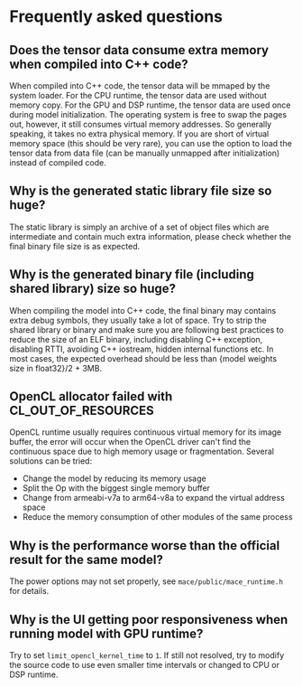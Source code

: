Frequently asked questions
==========================

Does the tensor data consume extra memory when compiled into C++ code?
----------------------------------------------------------------------
When compiled into C++ code, the tensor data will be mmaped by the system
loader. For the CPU runtime, the tensor data are used without memory copy.
For the GPU and DSP runtime, the tensor data are used once during model
initialization. The operating system is free to swap the pages out, however,
it still consumes virtual memory addresses. So generally speaking, it takes
no extra physical memory. If you are short of virtual memory space (this
should be very rare), you can use the option to load the tensor data from
data file (can be manually unmapped after initialization) instead of compiled
code.

Why is the generated static library file size so huge?
-------------------------------------------------------
The static library is simply an archive of a set of object files which are
intermediate and contain much extra information, please check whether the
final binary file size is as expected.

Why is the generated binary file (including shared library) size so huge?
-------------------------------------------------------------------------
When compiling the model into C++ code, the final binary may contains extra
debug symbols, they usually take a lot of space. Try to strip the shared
library or binary and make sure you are following best practices to reduce
the size of an ELF binary, including disabling C++ exception, disabling RTTI,
avoiding C++ iostream, hidden internal functions etc.
In most cases, the expected overhead should be less than
{model weights size in float32}/2 + 3MB.

OpenCL allocator failed with CL_OUT_OF_RESOURCES
------------------------------------------------
OpenCL runtime usually requires continuous virtual memory for its image buffer,
the error will occur when the OpenCL driver can't find the continuous space
due to high memory usage or fragmentation. Several solutions can be tried:

* Change the model by reducing its memory usage
* Split the Op with the biggest single memory buffer
* Change from armeabi-v7a to arm64-v8a to expand the virtual address space
* Reduce the memory consumption of other modules of the same process

Why is the performance worse than the official result for the same model?
-------------------------------------------------------------------------
The power options may not set properly, see `mace/public/mace_runtime.h` for
details.

Why is the UI getting poor responsiveness when running model with GPU runtime?
------------------------------------------------------------------------------
Try to set `limit_opencl_kernel_time` to `1`. If still not resolved, try to
modify the source code to use even smaller time intervals or changed to CPU
or DSP runtime.
